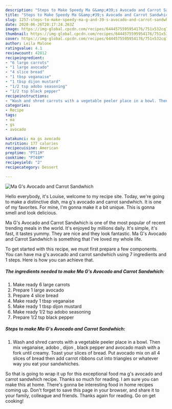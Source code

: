 ```yaml
---
description: "Steps to Make Speedy Ma G&amp;#39;s Avocado and Carrot Sandwhich"
title: "Steps to Make Speedy Ma G&amp;#39;s Avocado and Carrot Sandwhich"
slug: 1257-steps-to-make-speedy-ma-g-and-39-s-avocado-and-carrot-sandwhich
date: 2020-06-26T20:17:24.263Z
image: https://img-global.cpcdn.com/recipes/6444575595954176/751x532cq70/ma-gs-avocado-and-carrot-sandwhich-recipe-main-photo.jpg
thumbnail: https://img-global.cpcdn.com/recipes/6444575595954176/751x532cq70/ma-gs-avocado-and-carrot-sandwhich-recipe-main-photo.jpg
cover: https://img-global.cpcdn.com/recipes/6444575595954176/751x532cq70/ma-gs-avocado-and-carrot-sandwhich-recipe-main-photo.jpg
author: Leila Malone
ratingvalue: 4.1
reviewcount: 42812
recipeingredient:
- "6 large carrots"
- "1 large avocado"
- "4 slice bread"
- "1 tbsp veganaise"
- "1 tbsp dijon mustard"
- "1/2 tsp adobo seasoning"
- "1/2 tsp black pepper"
recipeinstructions:
- "Wash and shred carrots with a vegetable peeler place in a bowl. Then mix veganaise, adobo , dijon , black pepper and avocado mash with a fork until creamy. Toast your slices of bread. Put avocado mix on all 4 slices of bread then add carrot ribbons cut into triangles or whatever way you eat your sandwhiches."
categories:
- Recipe
tags:
- ma
- gs
- avocado

katakunci: ma gs avocado 
nutrition: 177 calories
recipecuisine: American
preptime: "PT11M"
cooktime: "PT48M"
recipeyield: "2"
recipecategory: Dessert

---
```



![Ma G&#39;s Avocado and Carrot Sandwhich](https://img-global.cpcdn.com/recipes/6444575595954176/751x532cq70/ma-gs-avocado-and-carrot-sandwhich-recipe-main-photo.jpg)

Hello everybody, it's Louise, welcome to my recipe site. Today, we're going to make a distinctive dish, ma g&#39;s avocado and carrot sandwhich. It is one of my favorites. For mine, I'm gonna make it a bit unique. This is gonna smell and look delicious.

Ma G&#39;s Avocado and Carrot Sandwhich is one of the most popular of recent trending meals in the world. It's enjoyed by millions daily. It's simple, it's fast, it tastes yummy. They are nice and they look fantastic. Ma G&#39;s Avocado and Carrot Sandwhich is something that I've loved my whole life.




To get started with this recipe, we must first prepare a few components. You can have ma g&#39;s avocado and carrot sandwhich using 7 ingredients and 1 steps. Here is how you can achieve that.

<!--inarticleads1-->

##### The ingredients needed to make Ma G&#39;s Avocado and Carrot Sandwhich:

1. Make ready 6 large carrots
1. Prepare 1 large avocado
1. Prepare 4 slice bread
1. Make ready 1 tbsp veganaise
1. Make ready 1 tbsp dijon mustard
1. Make ready 1/2 tsp adobo seasoning
1. Prepare 1/2 tsp black pepper




<!--inarticleads2-->

##### Steps to make Ma G&#39;s Avocado and Carrot Sandwhich:

1. Wash and shred carrots with a vegetable peeler place in a bowl. Then mix veganaise, adobo , dijon , black pepper and avocado mash with a fork until creamy. Toast your slices of bread. Put avocado mix on all 4 slices of bread then add carrot ribbons cut into triangles or whatever way you eat your sandwhiches.




So that is going to wrap it up for this exceptional food ma g&#39;s avocado and carrot sandwhich recipe. Thanks so much for reading. I am sure you can make this at home. There's gonna be interesting food in home recipes coming up. Don't forget to save this page in your browser, and share it to your family, colleague and friends. Thanks again for reading. Go on get cooking!
